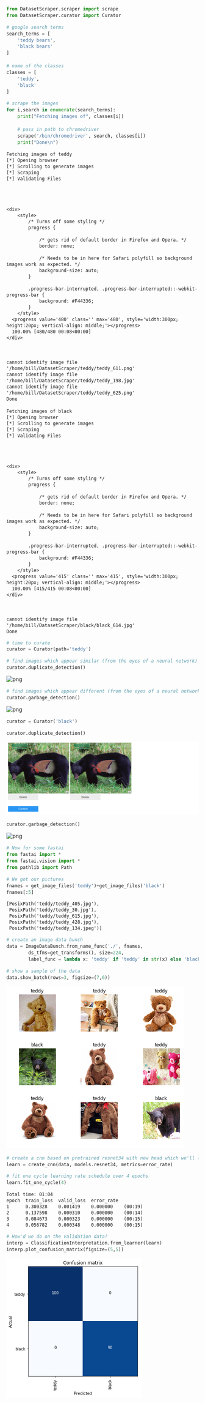 

```python
from DatasetScraper.scraper import scrape
from DatasetScraper.curator import Curator
```


```python
# google search terms
search_terms = [
    'teddy bears',
    'black bears'
]

# name of the classes
classes = [
    'teddy',
    'black'
]
```


```python
# scrape the images
for i,search in enumerate(search_terms):
    print("Fetching images of", classes[i])
    
    # pass in path to chromedriver
    scrape('/bin/chromedriver', search, classes[i])
    print("Done\n")
```

    Fetching images of teddy
    [*] Opening browser
    [*] Scrolling to generate images
    [*] Scraping
    [*] Validating Files




    <div>
        <style>
        	/* Turns off some styling */
        	progress {

            	/* gets rid of default border in Firefox and Opera. */
            	border: none;

            	/* Needs to be in here for Safari polyfill so background images work as expected. */
            	background-size: auto;
            }

            .progress-bar-interrupted, .progress-bar-interrupted::-webkit-progress-bar {
                background: #F44336;
            }
        </style>
      <progress value='480' class='' max='480', style='width:300px; height:20px; vertical-align: middle;'></progress>
      100.00% [480/480 00:08<00:00]
    </div>
    


    cannot identify image file '/home/bill/DatasetScraper/teddy/teddy_611.png'
    cannot identify image file '/home/bill/DatasetScraper/teddy/teddy_198.jpg'
    cannot identify image file '/home/bill/DatasetScraper/teddy/teddy_625.png'
    Done
    
    Fetching images of black
    [*] Opening browser
    [*] Scrolling to generate images
    [*] Scraping
    [*] Validating Files




    <div>
        <style>
        	/* Turns off some styling */
        	progress {

            	/* gets rid of default border in Firefox and Opera. */
            	border: none;

            	/* Needs to be in here for Safari polyfill so background images work as expected. */
            	background-size: auto;
            }

            .progress-bar-interrupted, .progress-bar-interrupted::-webkit-progress-bar {
                background: #F44336;
            }
        </style>
      <progress value='415' class='' max='415', style='width:300px; height:20px; vertical-align: middle;'></progress>
      100.00% [415/415 00:08<00:00]
    </div>
    


    cannot identify image file '/home/bill/DatasetScraper/black/black_614.jpg'
    Done
    



```python
# time to curate
curator = Curator(path='teddy')
```


```python
# find images which appear similar (from the eyes of a neural network)
curator.duplicate_detection()
```

![png](output/dup1.png)



```python
# find images which appear different (from the eyes of a neural network)
curator.garbage_detection()
```

![png](output/garb1.png)

```python
curator = Curator('black')
```


```python
curator.duplicate_detection()
```


![png](output/dup2.png)


```python
curator.garbage_detection()
```

![png](output/garb2.png)



```python
# Now for some fastai
from fastai import *
from fastai.vision import *
from pathlib import Path
```


```python
# We got our pictures
fnames = get_image_files('teddy')+get_image_files('black')
fnames[:5]
```




    [PosixPath('teddy/teddy_405.jpg'),
     PosixPath('teddy/teddy_30.jpg'),
     PosixPath('teddy/teddy_615.jpg'),
     PosixPath('teddy/teddy_428.jpg'),
     PosixPath('teddy/teddy_134.jpeg')]




```python
# create an image data bunch
data = ImageDataBunch.from_name_func('./', fnames, 
        ds_tfms=get_transforms(), size=224, 
        label_func = lambda x: 'teddy' if 'teddy' in str(x) else 'black').normalize(imagenet_stats)
```


```python
# show a sample of the data
data.show_batch(rows=3, figsize=(7,6))
```


![png](output/output_12_0.png)



```python
# create a cnn based on pretrained resnet34 with new head which we'll learn
learn = create_cnn(data, models.resnet34, metrics=error_rate)
```


```python
# fit one cycle learning rate schedule over 4 epochs
learn.fit_one_cycle(4)
```

    Total time: 01:04
    epoch  train_loss  valid_loss  error_rate
    1      0.300328    0.001419    0.000000    (00:19)
    2      0.137598    0.000310    0.000000    (00:14)
    3      0.084673    0.000323    0.000000    (00:15)
    4      0.056782    0.000348    0.000000    (00:15)
    



```python
# How'd we do on the validation data?
interp = ClassificationInterpretation.from_learner(learn)
interp.plot_confusion_matrix(figsize=(5,5))
```


![png](output/output_15_0.png)



```python

```
